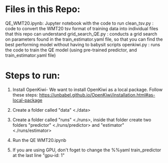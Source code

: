# Files in this Repo:
QE_WMT20.ipynb: Jupyter notebook with the code to run
clean_tsv.py : code to convert the WMT20 tsv format of training data into individual files that this repo can understand
grid_search_QE.py : conducts a grid search on parameters found in the train_estimator.yaml file, so that you can find the best performing model without having to babysit scripts
openkiwi.py : runs the code to train the QE model (using pre-trained predictor, and train_estimator.yaml file)

# Steps to run:

1. Install OpenKiwi- We want to install OpenKiwi as a local package. Follow these steps: https://unbabel.github.io/OpenKiwi/installation.html#as-local-package

2. Create a folder called "data" <./data>

3. Create a folder called "runs" <./runs>, inside that folder create two folders "predictor" <./runs/predictor> and "estimator" <./runs/estimator>

4. Run the QE WMT20.ipynb

5. If you are using GPU, don't foget to change the %%yaml train_predictor at the last line "gpu-id: 1"

